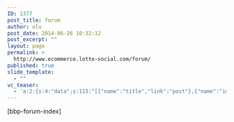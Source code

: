 ```yaml
---
ID: 1377
post_title: forum
author: olu
post_date: 2014-06-26 10:32:12
post_excerpt: ""
layout: page
permalink: >
  http://www.ecommerce.lotto-social.com/forum/
published: true
slide_template:
  - ""
vc_teaser:
  - 'a:2:{s:4:"data";s:115:"[{"name":"title","link":"post"},{"name":"image","image":"featured","link":"none"},{"name":"text","mode":"excerpt"}]";s:7:"bgcolor";s:0:"";}'
---
```

[bbp-forum-index]